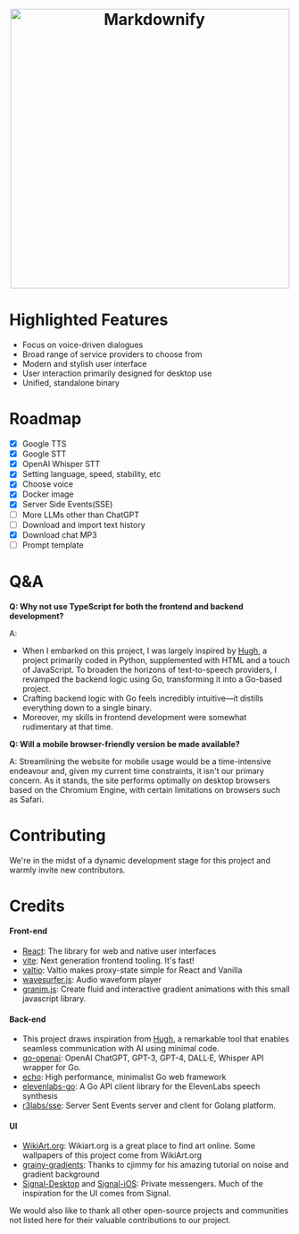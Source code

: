 <h1 align="center">
  <br>
  <img src="https://socialify.git.ci/proxoar/talk/image?description=1&name=1&owner=1&pattern=Diagonal%20Stripes&theme=Light" alt="Markdownify" width="500">
  <br>
</h1>

# Highlighted Features

- Focus on voice-driven dialogues
- Broad range of service providers to choose from
- Modern and stylish user interface
- User interaction primarily designed for desktop use
- Unified, standalone binary

# Roadmap

- [x] Google TTS
- [x] Google STT
- [x] OpenAI Whisper STT
- [x] Setting language, speed, stability, etc
- [x] Choose voice
- [x] Docker image
- [x] Server Side Events(SSE)
- [ ] More LLMs other than ChatGPT
- [ ] Download and import text history
- [x] Download chat MP3
- [ ] Prompt template

# Q&A

**Q: Why not use TypeScript for both the frontend and backend development?**

A:

* When I embarked on this project, I was largely inspired by [Hugh](https://github.com/IgnoranceAI/hugh), a project
  primarily coded in Python, supplemented with HTML and a touch of JavaScript. To broaden the horizons of text-to-speech
  providers, I revamped the backend logic using Go, transforming it into a Go-based project.
* Crafting backend logic with Go feels incredibly intuitive—it distills everything down to a single binary.
* Moreover, my skills in frontend development were somewhat rudimentary at that time.

**Q: Will a mobile browser-friendly version be made available?**

A: Streamlining the website for mobile usage would be a time-intensive endeavour and, given my current time constraints,
it isn't our primary concern. As it stands, the site performs optimally on desktop browsers based on the Chromium
Engine, with certain limitations on browsers such as Safari.

# Contributing

We're in the midst of a dynamic development stage for
this project and warmly invite new contributors.

# Credits

#### Front-end

* [React](https://github.com/facebook/react): The library for web and native user interfaces
* [vite](https://github.com/vitejs/vite): Next generation frontend tooling. It's fast!
* [valtio](https://github.com/pmndrs/valtio): Valtio makes proxy-state simple for React and Vanilla
* [wavesurfer.js](https://github.com/katspaugh/wavesurfer.js): Audio waveform player
* [granim.js](https://github.com/sarcadass/granim.js): Create fluid and interactive gradient animations with this small
  javascript library.

#### Back-end

* This project draws inspiration from [Hugh](https://github.com/IgnoranceAI/hugh), a remarkable tool that enables
  seamless communication with AI using minimal code.
* [go-openai](https://github.com/sashabaranov/go-openai): OpenAI ChatGPT, GPT-3, GPT-4, DALL·E, Whisper API wrapper for
  Go.
* [echo](https://github.com/labstack/echo): High performance, minimalist Go web framework
* [elevenlabs-go](https://github.com/haguro/elevenlabs-go): A Go API client library for the ElevenLabs speech synthesis
* [r3labs/sse](https://github.com/r3labs/sse/): Server Sent Events server and client for Golang
  platform.

#### UI

* [WikiArt.org](https://www.wikiart.org): Wikiart.org is a great place to find art online. Some wallpapers of this
  project come from WikiArt.org
* [grainy-gradients](https://github.com/cjimmy/grainy-gradients): Thanks to cjimmy for his amazing tutorial on noise and
  gradient background
* [Signal-Desktop](https://github.com/signalapp/Signal-Desktop)
  and [Signal-iOS](https://github.com/signalapp/Signal-iOS): Private messengers. Much of the inspiration for the UI
  comes from Signal.

We would also like to thank all other open-source projects and communities not listed here for their valuable
contributions to our project.
